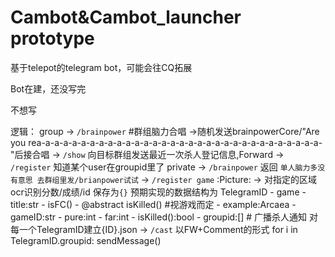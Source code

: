 # Cambot&Cambot_launcher prototype

基于telepot的telegram bot，可能会往CQ拓展

Bot在建，还没写完

不想写

逻辑：
group -> `/brainpower` #群组脑力合唱
        ->随机发送brainpowerCore/"Are you rea-a-a-a-a-a-a-a-a-a-a-a-a-a-a-a-a-a-a-a-a-a-a-a-a-a-a-a-a-a-a-a-"后接合唱
      -> `/show` 向目标群组发送最近一次杀人登记信息,Forward
      -> `/register` 知道某个user在groupid里了
private -> `/brainpower` 返回 `单人脑力多没有意思 去群组里发/brianpower试试`
        -> `/register game`
           :Picture:
           -> 对指定的区域ocr识别分数/成绩/id
              保存为`{}`
           预期实现的数据结构为
           TelegramID - game - title:str
                             - isFC()
                             - @abstract isKilled() #视游戏而定
                      - example:Arcaea - gameID:str
                                       - pure:int
                                       - far:int
                                       - isKilled():bool
                      - groupid:[] # 广播杀人通知
           对每一个TelegramID建立{ID}.json
        -> `/cast` 以FW+Comment的形式 for i in TelegramID.groupid: sendMessage()

